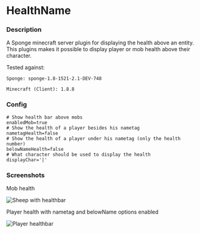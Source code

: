 # HealthName

### Description

A Sponge minecraft server plugin for displaying the health above an entity.
This plugins makes it possible to display player or mob health above their character.

Tested against:

	Sponge: sponge-1.8-1521-2.1-DEV-748

	Minecraft (Client): 1.8.8

### Config
    # Show health bar above mobs
    enabledMob=true
    # Show the health of a player besides his nametag
    nametagHealth=false
    # Show the health of a player under his nametag (only the health number)
    belowNameHealth=false
    # What character should be used to display the health
    displayChar='|'

### Screenshots

Mob health

![Sheep with healthbar](http://i.imgur.com/FMy2tTa.png)

Player health with nametag and belowName options enabled

![Player healthbar](http://i.imgur.com/4ZX7D4O.png)
